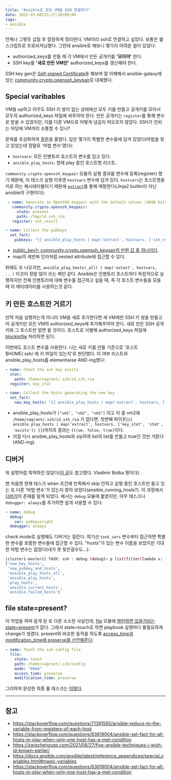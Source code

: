 ```yaml
---
title: "Ansible로 모든 VM을 SSH 연결하기"
date: 2022-03-08T23:27:10+09:00
tags:
- ansible
---
```


언제나 그렇듯 삽질 후 깔끔하게 정리한다. VM끼리 ssh로 연결하고 싶었다. 보통은 쉘 스크립트로 프로비저닝했다. 그런데 ansible로 해보니 몇가지 어려운 점이 있었다:
- authorized_keys를 만들 때 각 VM에서 만든 공개키를 **'모아야'** 한다.
- SSH key를 **'새로 만든 VM만'** authorized_keys를 갱신해야 한다.

SSH key gen은 [Self-signed Certificate](/posts/self-signed-certificate.md)을 해보며 잘 이해해서 ansible-galaxy에 있는 [community.crypto.openssh_keypair](https://docs.ansible.com/ansible/latest/collections/community/crypto/openssh_keypair_module.html)로 대체했다.

## Special varibables

VM을 up하고 아무도 SSH 키 쌍이 없는 상태에선 모두 키를 만들고 공개키를 모아서 모두의 authorized_keys 파일에 써주어야 한다. 만든 공개키는 `register`를 통해 변수로 받을 수 있었지만, 이를 다른 VM으로 어떻게 넘길지 떠오르지 않았다. SSH가 안되는 마당에 VM끼리 소통할 수 있나?

문제를 추상화하여 [질문](https://stackoverflow.com/questions/71391592/ansible-reduce-to-the-variable-from-registers-of-each-host)을 올렸다. 답은 몇가지 특별한 변수들에 담겨 있었다(마법을 찾고 있었는데 정말로 '마법 변수'였다):
- `hostvars`: 모든 인벤토리 호스트의 변수를 담고 있다.
- `ansible_play_hosts`: 현재 play 중인 호스트명 리스트.

`community.crypto.openssh_keypair` 모듈의 실행 결과를 변수에 등록(register) 했기 때문에, 이 태스크 실행 이후엔 `hostvars` 변수에 담겨 있다. `hostvars`는 호스트명을 키로 하는 해시테이블이기 때문에 [`extract`](https://docs.ansible.com/ansible/devel/user_guide/playbooks_filters.html#selecting-values-from-arrays-or-hashtables)를 통해 매핑한다(Jinja2 builtin이 아닌 ansible의 구현이다):

```yaml
 - name: Generate an OpenSSH keypair with the default values (4096 bits, rsa)
   community.crypto.openssh_keypair:
     state: present
     path: /tmp/id_ssh_rsa
   register: ssh_result

- name: Collect the pubkeys
  set_fact:
    pubkeys: "{{ ansible_play_hosts | map('extract', hostvars, ['ssh_result', 'public_keys']) }}"
```

- [public_key는 community.crypto.openssh_keypair의 반환 값 중 하나이다](https://docs.ansible.com/ansible/latest/collections/community/crypto/openssh_keypair_module.html).
- map의 세번짜 인자처럼 nested attribute에 접근할 수 있다.

뒤에도 또 나오지만, `ansible_play_hosts(_all) | map('extact', hostvars, ...)` 이것이 정말 많이 쓰는 패턴 같다. Ansible은 인벤토리 호스트마다 독립적으로 실행하지만 전체 인벤토리에 대해 변수를 접근하고 싶을 때, 즉 각 호스트 변수들을 모을 때 이 메타데이터를 사용하는것 같다.

## 키 만든 호스트만 거르기
만약 처음 실행하는게 아니라 VM을 새로 추가한다면 새 VM에만 SSH 키 쌍을 만들고 이 공개키만 모든 VM의 authorized_keys에 추가해주어야 한다. 새로 만든 SSH 공개키와 그 호스트만 알면 될 것이다. 호스트로 식별해 authorized_keys 파일에 [blockinfile](https://docs.ansible.com/ansible/latest/collections/ansible/builtin/blockinfile_module.html) 처리하면 된다.

이번에도 호스트 변수를 사용한다. 나는 새로 키를 만들 기준으로 '호스트 $HOME/.ssh/ 에 키 파일이 있는지'로 판단했다. 이 여부 리스트와 ansible_play_hosts를 elementwise AND-ing했다:

```yaml
- name: Check the ssh key exists
  stat:
    path: /home/vagrant/.ssh/id_ssh_rsa
  register: key_stat

- name: Collect the hosts generating the new key
  set_fact:
    new_key_hosts: "{{ ansible_play_hosts | map('extract', hostvars, ['key_stat', 'stat', 'exists']) | zip(ansible_play_hosts) | rejectattr('0') | map(attribute='1') }}"
```

- ansible_play_hosts가 `["vm1", "vm2", "vm3"]` 이고 이 중 vm2에 `/home/vagrant/.ssh/id_ssh_rsa` 가 없다면, 첫번째 파이프(`{{ ansible_play_hosts | map('extract', hostvars, ['key_stat', 'stat', 'exists']) }}`)까지의 결과는 `[true, false, true]`이다.
- 이걸 다시 ansible_play_hosts와 zip하여 list의 list를 만들고 true인 것만 거른다(AND-ing).

## 디버거

위 설명처럼 뚝딱하진 않았다([이 글](https://stackoverflow.com/questions/63619004/ansible-set-fact-for-all-hosts-in-play-when-only-one-host-has-a-met-condition)도 참고했다. Vladimir Botka 짱이다).

맨 처음엔 현재 태스크 when 조건에 만족해서 skip 안하고 실행 중인 호스트만 들고 있는 또 다른 '마법 변수'가 있는지 찾아 보았다(ansible_running_hosts?). 이 과정에서 [디버거](https://docs.ansible.com/ansible/latest/user_guide/playbooks_debugger.html)의 존재를 알게 되었다. 예시는 `debug` 모듈에 붙였지만, 아무 태스크나 `debugger: always`를 추가하면 쉽게 사용할 수 있다:

```yaml
- name: debug
  debug:
    var: pubkeysright
  debugger: always
```

check mode로 실행해도 디버거는 걸린다. 여기선 `task_vars` 변수부터 접근하면 특별한 변수를 포함한 변수들에 접근할 수 있다. "hosts"가 있는 변수 이름을 보았지만 기대한 마법 변수는 없었다(내가 못 찾은걸수도...):
```sh
[cluster1-master1] TASK: ssh : debug (debug)> p list(filter(lambda x: "hosts" in x, task_vars.keys()))
['new_key_hosts',
 'new_pubkey_and_hosts',
 'ansible_play_hosts_all',
 'ansible_play_hosts',
 'play_hosts',
 'ansible_current_hosts',
 'ansible_failed_hosts']
```


## file state=present?

이 작업을 하며 알게 된 또 다른 소소한 사실인데, [file](https://docs.ansible.com/ansible/latest/collections/ansible/builtin/file_module.html) 모듈에 [웬만하면 있을거라는 state=present](https://docs.ansible.com/ansible/latest/user_guide/playbooks_best_practices.html#always-mention-the-state)가 없다. 그래서 state=touch로 하면 playbook 실행마다 불필요하게 change가 생겼다. present와 비슷한 동작을 하도록 [access_time과 modification_time에 preserve를 선언해준다](https://stackoverflow.com/questions/63619004/ansible-set-fact-for-all-hosts-in-play-when-only-one-host-has-a-met-condition):

```yaml
- name: Touch the ssh config file
  file:
    state: touch
    path: /home/vagrant/.ssh/config
    mode: "0644"
    access_time: preserve
    modification_time: preserve
```

그리하여 완성한 최종 롤 태스크는 [이렇다](https://github.com/flavono123/kubernetes-the-hard-way/blob/main/provisioning/roles/ssh/tasks/configure.yaml).


---

## 참고
- https://stackoverflow.com/questions/71391592/ansible-reduce-to-the-variable-from-registers-of-each-host
- https://stackoverflow.com/questions/63619004/ansible-set-fact-for-all-hosts-in-play-when-only-one-host-has-a-met-condition
- https://zwischenzugs.com/2021/08/27/five-ansible-techniques-i-wish-id-known-earlier/
- https://docs.ansible.com/ansible/latest/reference_appendices/special_variables.html#magic-variables
- https://stackoverflow.com/questions/63619004/ansible-set-fact-for-all-hosts-in-play-when-only-one-host-has-a-met-condition

